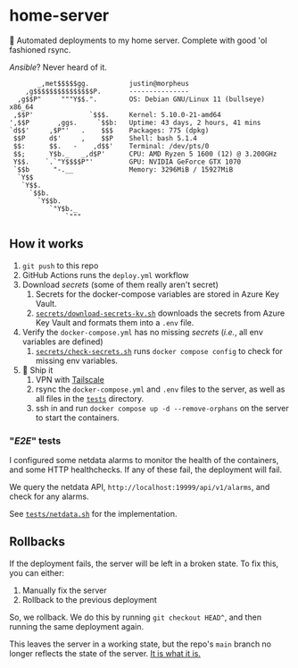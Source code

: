 # home-server

🚀 Automated deployments to my home server. Complete with good 'ol fashioned rsync.

*Ansible*? Never heard of it.

```
       _,met$$$$$gg.          justin@morpheus
    ,g$$$$$$$$$$$$$$$P.       ---------------
  ,g$$P"     """Y$$.".        OS: Debian GNU/Linux 11 (bullseye) x86_64
 ,$$P'              `$$$.     Kernel: 5.10.0-21-amd64
',$$P       ,ggs.     `$$b:   Uptime: 43 days, 2 hours, 41 mins
`d$$'     ,$P"'   .    $$$    Packages: 775 (dpkg)
 $$P      d$'     ,    $$P    Shell: bash 5.1.4
 $$:      $$.   -    ,d$$'    Terminal: /dev/pts/0
 $$;      Y$b._   _,d$P'      CPU: AMD Ryzen 5 1600 (12) @ 3.200GHz
 Y$$.    `.`"Y$$$$P"'         GPU: NVIDIA GeForce GTX 1070
 `$$b      "-.__              Memory: 3296MiB / 15927MiB
  `Y$$
   `Y$$.
     `$$b.
       `Y$$b.
          `"Y$b._
              `"""
```

## How it works

1. `git push` to this repo
2. GitHub Actions runs the `deploy.yml` workflow
3. Download *secrets* (some of them really aren't secret)
   1. Secrets for the docker-compose variables are stored in Azure Key Vault.
   2. [`secrets/download-secrets-kv.sh`](secrets/download-secrets-kv.sh) downloads the secrets from Azure Key Vault and formats them into a `.env` file. 
4. Verify the `docker-compose.yml` has no missing *secrets* (*i.e.*, all env variables are defined)
   1. [`secrets/check-secrets.sh`](secrets/check-secrets.sh) runs `docker compose config` to check for missing env variables.
5. 🚀 Ship it
   1. VPN with [Tailscale](https://tailscale.com/)
   2. rsync the `docker-compose.yml` and `.env` files to the server, as well as all files in the [`tests`](tests) directory.
   3. ssh in and run  `docker compose up -d --remove-orphans` on the server to start the containers.

### "*E2E*" tests

I configured some netdata alarms to monitor the health of the containers, and some HTTP healthchecks. If any of these fail, the deployment will fail.

We query the netdata API, `http://localhost:19999/api/v1/alarms`, and check for any alarms.

See [`tests/netdata.sh`](tests/netdata.sh) for the implementation.

## Rollbacks

If the deployment fails, the server will be left in a broken state. To fix this, you can either:

1. Manually fix the server
2. Rollback to the previous deployment

So, we rollback. We do this by running `git checkout HEAD^`, and then running the same deployment again.

This leaves the server in a working state, but the repo's `main` branch no longer reflects the state of the server. [It is what it is.](https://www.youtube.com/shorts/KpXsfimrkFo)